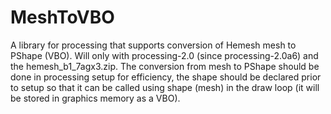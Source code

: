 MeshToVBO
=========

A library for processing that supports conversion of Hemesh mesh to PShape (VBO).
Will only with processing-2.0 (since processing-2.0a6) and the hemesh_b1_7agx3.zip.
The conversion from mesh to PShape should be done in processing setup for efficiency,
the shape should be declared prior to setup so that it can be called using shape (mesh)
in the draw loop (it will be stored in graphics memory as a VBO). 
